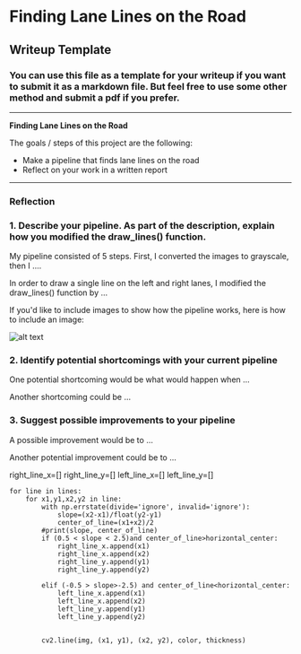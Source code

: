 # **Finding Lane Lines on the Road** 

## Writeup Template

### You can use this file as a template for your writeup if you want to submit it as a markdown file. But feel free to use some other method and submit a pdf if you prefer.

---

**Finding Lane Lines on the Road**

The goals / steps of this project are the following:
* Make a pipeline that finds lane lines on the road
* Reflect on your work in a written report


[//]: # (Image References)

[image1]: ./examples/grayscale.jpg "Grayscale"

---

### Reflection

### 1. Describe your pipeline. As part of the description, explain how you modified the draw_lines() function.

My pipeline consisted of 5 steps. First, I converted the images to grayscale, then I .... 

In order to draw a single line on the left and right lanes, I modified the draw_lines() function by ...

If you'd like to include images to show how the pipeline works, here is how to include an image: 

![alt text][image1]


### 2. Identify potential shortcomings with your current pipeline


One potential shortcoming would be what would happen when ... 

Another shortcoming could be ...


### 3. Suggest possible improvements to your pipeline

A possible improvement would be to ...

Another potential improvement could be to ...


right_line_x=[]
    right_line_y=[]
    left_line_x=[]
    left_line_y=[]
    
    for line in lines:
        for x1,y1,x2,y2 in line:
            with np.errstate(divide='ignore', invalid='ignore'):
                slope=(x2-x1)/float(y2-y1)
                center_of_line=(x1+x2)/2
            #print(slope, center_of_line)
            if (0.5 < slope < 2.5)and center_of_line>horizontal_center:
                right_line_x.append(x1)
                right_line_x.append(x2)
                right_line_y.append(y1)
                right_line_y.append(y2)
                
            elif (-0.5 > slope>-2.5) and center_of_line<horizontal_center:
                left_line_x.append(x1)
                left_line_x.append(x2)
                left_line_y.append(y1)
                left_line_y.append(y2)
    
    
            cv2.line(img, (x1, y1), (x2, y2), color, thickness)